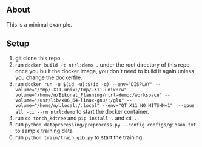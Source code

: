 ## About
This is a minimal example. 

## Setup
1. git clone this repo
2. run `docker build -t ntrl:demo .` under the root directory of this repo, once you built the docker image, you don't need to build it again unless you change the dockerfile.
3. run `docker run -u $(id -u):$(id -g) --env="DISPLAY" --volume="/tmp/.X11-unix:/tmp/.X11-unix:rw" --volume="/home/n/Eikonal_Planning/ntrl-demo:/workspace" --volume="/usr/lib/x86_64-linux-gnu/:/glu" --volume="/home/n/.local:/.local" --env="QT_X11_NO_MITSHM=1"  --gpus all -ti --rm ntrl:demo` to start the docker container.
4. run `cd torch_kdtree` and `pip install .` and `cd ..`
5. run `python dataprocessing/preprocess.py --config configs/gibson.txt ` to sample training data
6. run `python train/train_gib.py` to start the training. 
